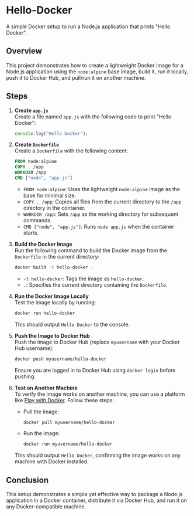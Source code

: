 # Hello-Docker

A simple Docker setup to run a Node.js application that prints "Hello Docker".

## Overview

This project demonstrates how to create a lightweight Docker image for a Node.js application using the `node:alpine` base image, build it, run it locally, push it to Docker Hub, and pull/run it on another machine.

## Steps

1. **Create `app.js`**  
   Create a file named `app.js` with the following code to print "Hello Docker":

   ```javascript
   console.log("Hello Docker");
   ```

2. **Create `Dockerfile`**  
   Create a `Dockerfile` with the following content:

   ```dockerfile
   FROM node:alpine
   COPY . /app
   WORKDIR /app
   CMD ["node", "app.js"]
   ```

   - `FROM node:alpine`: Uses the lightweight `node:alpine` image as the base for minimal size.
   - `COPY . /app`: Copies all files from the current directory to the `/app` directory in the container.
   - `WORKDIR /app`: Sets `/app` as the working directory for subsequent commands.
   - `CMD ["node", "app.js"]`: Runs `node app.js` when the container starts.

3. **Build the Docker Image**  
   Run the following command to build the Docker image from the `Dockerfile` in the current directory:

   ```bash
   docker build -t hello-docker .
   ```

   - `-t hello-docker`: Tags the image as `hello-docker`.
   - `.`: Specifies the current directory containing the `Dockerfile`.

4. **Run the Docker Image Locally**  
   Test the image locally by running:

   ```bash
   docker run hello-docker
   ```

   This should output `Hello Docker` to the console.

5. **Push the Image to Docker Hub**  
   Push the image to Docker Hub (replace `myusername` with your Docker Hub username):

   ```bash
   docker push myusername/hello-docker
   ```

   Ensure you are logged in to Docker Hub using `docker login` before pushing.

6. **Test on Another Machine**  
   To verify the image works on another machine, you can use a platform like [Play with Docker](https://labs.play-with-docker.com/). Follow these steps:

   - Pull the image:

     ```bash
     docker pull myusername/hello-docker
     ```

   - Run the image:

     ```bash
     docker run myusername/hello-docker
     ```

   This should output `Hello Docker`, confirming the image works on any machine with Docker installed.

## Conclusion

This setup demonstrates a simple yet effective way to package a Node.js application in a Docker container, distribute it via Docker Hub, and run it on any Docker-compatible machine.
